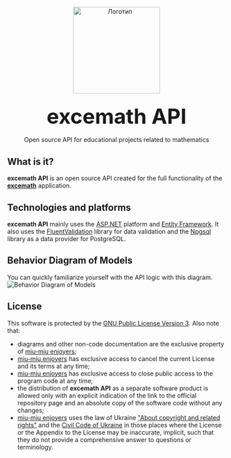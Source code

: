 <br/>
<div align="center">
  <a href="https://github.com/miu-miu-enjoyers/excemath-api">
    <img src="https://github.com/miu-miu-enjoyers/excemath/assets/47981548/bf490c4c-70ea-409b-b89b-e9bbf0d64f73" alt="Логотип" width="200" height="200">
  </a>  
<h3 align="center"><font size="7"> excemath API </font></h3>
  <p align="center">
    Open source API for educational projects related to mathematics
    <br/>
</div>
 
## What is it?
**excemath API** is an open source API created for the full functionality of the [**excemath**](https://github.com/miu-miu-enjoyers/excemath) application.

## Technologies and platforms
**excemath API** mainly uses the [ASP.NET](https://dotnet.microsoft.com/en-us/apps/aspnet) platform and [Entity Framework](https://learn.microsoft.com/en-us/ef/). It also uses the [FluentValidation](https://docs.fluentvalidation.net/en/latest/) library for data validation and the [Npgsql](https://www.npgsql.org/) library as a data provider for PostgreSQL.

## Behavior Diagram of Models
You can quickly familiarize yourself with the API logic with this diagram.
![Behavior Diagram of Models](https://github.com/miu-miu-enjoyers/excemath-api/assets/47981548/ffbe016f-b95a-4e33-ae17-94dc20855ab1)

## License
This software is protected by the [GNU Public License Version 3](https://www.gnu.org/licenses/gpl-3.0.en.html). Also note that:
- diagrams and other non-code documentation are the exclusive property of [miu-miu enjoyers](https://github.com/miu-miu-enjoyers);
- [miu-miu enjoyers](https://github.com/miu-miu-enjoyers) has exclusive access to cancel the current License and its terms at any time;
- [miu-miu enjoyers](https://github.com/miu-miu-enjoyers) has exclusive access to close public access to the program code at any time;
- the distribution of **excemath API** as a separate software product is allowed only with an explicit indication of the link to the official repository page and an absolute copy of the software code without any changes;
- [miu-miu enjoyers](https://github.com/miu-miu-enjoyers) uses the law of Ukraine ["About copyright and related rights"](https://zakon.rada.gov.ua/laws/show/2811-20#Text) and the [Civil Code of Ukraine](https://zakon.rada.gov.ua/laws/show/435-15#Text) in those places where the License or the Appendix to the License may be inaccurate, implicit, such that they do not provide a comprehensive answer to questions or terminology.
